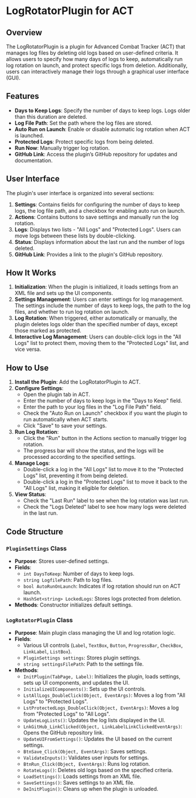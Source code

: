 # LogRotatorPlugin for ACT

## Overview
The LogRotatorPlugin is a plugin for Advanced Combat Tracker (ACT) that manages log files by deleting old logs based on user-defined criteria. It allows users to specify how many days of logs to keep, automatically run log rotation on launch, and protect specific logs from deletion. Additionally, users can interactively manage their logs through a graphical user interface (GUI).

## Features
- **Days to Keep Logs**: Specify the number of days to keep logs. Logs older than this duration are deleted.
- **Log File Path**: Set the path where the log files are stored.
- **Auto Run on Launch**: Enable or disable automatic log rotation when ACT is launched.
- **Protected Logs**: Protect specific logs from being deleted.
- **Run Now**: Manually trigger log rotation.
- **GitHub Link**: Access the plugin’s GitHub repository for updates and documentation.

## User Interface
The plugin's user interface is organized into several sections:

1. **Settings**: Contains fields for configuring the number of days to keep logs, the log file path, and a checkbox for enabling auto run on launch.
2. **Actions**: Contains buttons to save settings and manually run the log rotation.
3. **Logs**: Displays two lists - "All Logs" and "Protected Logs". Users can move logs between these lists by double-clicking.
4. **Status**: Displays information about the last run and the number of logs deleted.
5. **GitHub Link**: Provides a link to the plugin's GitHub repository.

## How It Works
1. **Initialization**: When the plugin is initialized, it loads settings from an XML file and sets up the UI components.
2. **Settings Management**: Users can enter settings for log management. The settings include the number of days to keep logs, the path to the log files, and whether to run log rotation on launch.
3. **Log Rotation**: When triggered, either automatically or manually, the plugin deletes logs older than the specified number of days, except those marked as protected.
4. **Interactive Log Management**: Users can double-click logs in the "All Logs" list to protect them, moving them to the "Protected Logs" list, and vice versa.

## How to Use
1. **Install the Plugin**: Add the LogRotatorPlugin to ACT.
2. **Configure Settings**:
    - Open the plugin tab in ACT.
    - Enter the number of days to keep logs in the "Days to Keep" field.
    - Enter the path to your log files in the "Log File Path" field.
    - Check the "Auto Run on Launch" checkbox if you want the plugin to run automatically when ACT starts.
    - Click "Save" to save your settings.
3. **Run Log Rotation**:
    - Click the "Run" button in the Actions section to manually trigger log rotation.
    - The progress bar will show the status, and the logs will be processed according to the specified settings.
4. **Manage Logs**:
    - Double-click a log in the "All Logs" list to move it to the "Protected Logs" list, preventing it from being deleted.
    - Double-click a log in the "Protected Logs" list to move it back to the "All Logs" list, making it eligible for deletion.
5. **View Status**:
    - Check the "Last Run" label to see when the log rotation was last run.
    - Check the "Logs Deleted" label to see how many logs were deleted in the last run.

## Code Structure
### `PluginSettings` Class
- **Purpose**: Stores user-defined settings.
- **Fields**:
  - `int DaysToKeep`: Number of days to keep logs.
  - `string LogfilePath`: Path to log files.
  - `bool AutoRunOnLaunch`: Indicates if log rotation should run on ACT launch.
  - `HashSet<string> LockedLogs`: Stores logs protected from deletion.
- **Methods**: Constructor initializes default settings.

### `LogRotatorPlugin` Class
- **Purpose**: Main plugin class managing the UI and log rotation logic.
- **Fields**:
  - Various UI controls (`Label`, `TextBox`, `Button`, `ProgressBar`, `CheckBox`, `LinkLabel`, `ListBox`).
  - `PluginSettings settings`: Stores plugin settings.
  - `string settingsFilePath`: Path to the settings file.
- **Methods**:
  - `InitPlugin(TabPage, Label)`: Initializes the plugin, loads settings, sets up UI components, and updates the UI.
  - `InitializeUIComponents()`: Sets up the UI controls.
  - `LstAllLogs_DoubleClick(Object, EventArgs)`: Moves a log from "All Logs" to "Protected Logs".
  - `LstProtectedLogs_DoubleClick(Object, EventArgs)`: Moves a log from "Protected Logs" to "All Logs".
  - `UpdateLogLists()`: Updates the log lists displayed in the UI.
  - `LnkGitHub_LinkClicked(Object, LinkLabelLinkClickedEventArgs)`: Opens the GitHub repository link.
  - `UpdateUIFromSettings()`: Updates the UI based on the current settings.
  - `BtnSave_Click(Object, EventArgs)`: Saves settings.
  - `ValidateInputs()`: Validates user inputs for settings.
  - `BtnRun_Click(Object, EventArgs)`: Runs log rotation.
  - `RotateLogs()`: Deletes old logs based on the specified criteria.
  - `LoadSettings()`: Loads settings from an XML file.
  - `SaveSettings()`: Saves settings to an XML file.
  - `DeInitPlugin()`: Cleans up when the plugin is unloaded.
